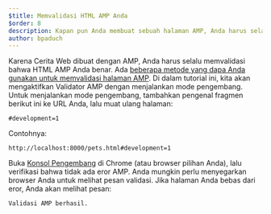 ```yaml
---
$title: Memvalidasi HTML AMP Anda
$order: 8
description: Kapan pun Anda membuat sebuah halaman AMP, Anda harus selalu memvalidasi bahwa HTML AMP Anda sudah benar. Ada [beberapa metode yang dapa Anda gunakan untuk memvalidasi halaman AMP Anda ....
author: bpaduch
---
```


Karena Cerita Web dibuat dengan AMP, Anda harus selalu memvalidasi bahwa HTML AMP Anda benar. Ada [beberapa metode yang dapa Anda gunakan untuk memvalidasi halaman AMP](../../../../documentation/guides-and-tutorials/learn/validation-workflow/validate_amp.md). Di dalam tutorial ini, kita akan mengaktifkan Validator AMP dengan menjalankan mode pengembang. Untuk menjalankan mode pengembang, tambahkan pengenal fragmen berikut ini ke URL Anda, lalu muat ulang halaman:

```text
#development=1
```

Contohnya:

```text
http://localhost:8000/pets.html#development=1
```

Buka [Konsol Pengembang](https://developer.chrome.com/devtools/docs/console) di Chrome (atau browser pilihan Anda), lalu verifikasi bahwa tidak ada eror AMP. Anda mungkin perlu menyegarkan browser Anda untuk melihat pesan validasi. Jika halaman Anda bebas dari eror, Anda akan melihat pesan:

```text
Validasi AMP berhasil.
```
